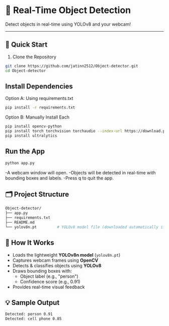 # 🧠 Real-Time Object Detection
Detect objects in real-time using YOLOv8 and your webcam!

---

## 🚀 Quick Start

1. Clone the Repository
```bash
git clone https://github.com/jatinn2512/Object-detector.git
cd Object-detector
```

## Install Dependencies

Option A: Using requirements.txt
```bash
pip install -r requirements.txt
```

Option B: Manually Install Each
```bash
pip install opencv-python
pip install torch torchvision torchaudio --index-url https://download.pytorch.org/whl/cpu
pip install ultralytics
```

## Run the App

```bash
python app.py
```

-A webcam window will open.
-Objects will be detected in real-time with bounding boxes and labels.
-Press q to quit the app.

## 🗂️ Project Structure
```bash
Object-detector/
├── app.py
├── requirements.txt
├── README.md
└── yolov8n.pt         # YOLOv8 model file (downloaded automatically if missing)
```

## 🧠 How It Works
- Loads the lightweight **YOLOv8n model** (`yolov8n.pt`)  
- Captures webcam frames using **OpenCV**  
- Detects & classifies objects using **YOLOv8**  
- Draws bounding boxes with:  
  - Object label (e.g., "person")  
  - Confidence score (e.g., 0.91)  
- Provides real-time visual feedback  

## 💡 Sample Output

```bash
Detected: person 0.91
Detected: cell phone 0.85
```